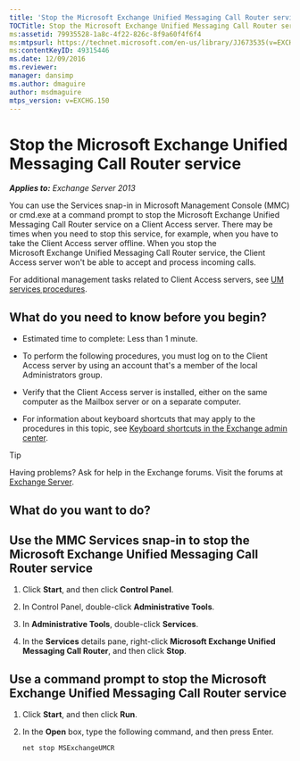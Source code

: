 ```yaml
---
title: 'Stop the Microsoft Exchange Unified Messaging Call Router service'
TOCTitle: Stop the Microsoft Exchange Unified Messaging Call Router service
ms:assetid: 79935528-1a8c-4f22-826c-8f9a60f4f6f4
ms:mtpsurl: https://technet.microsoft.com/en-us/library/JJ673535(v=EXCHG.150)
ms:contentKeyID: 49315446
ms.date: 12/09/2016
ms.reviewer: 
manager: dansimp
ms.author: dmaguire
author: msdmaguire
mtps_version: v=EXCHG.150
---
```


# Stop the Microsoft Exchange Unified Messaging Call Router service

_**Applies to:** Exchange Server 2013_

You can use the Services snap-in in Microsoft Management Console (MMC) or cmd.exe at a command prompt to stop the Microsoft Exchange Unified Messaging Call Router service on a Client Access server. There may be times when you need to stop this service, for example, when you have to take the Client Access server offline. When you stop the Microsoft Exchange Unified Messaging Call Router service, the Client Access server won't be able to accept and process incoming calls.

For additional management tasks related to Client Access servers, see [UM services procedures](um-services-procedures-exchange-2013-help.md).

## What do you need to know before you begin?

  - Estimated time to complete: Less than 1 minute.

  - To perform the following procedures, you must log on to the Client Access server by using an account that's a member of the local Administrators group.

  - Verify that the Client Access server is installed, either on the same computer as the Mailbox server or on a separate computer.

  - For information about keyboard shortcuts that may apply to the procedures in this topic, see [Keyboard shortcuts in the Exchange admin center](keyboard-shortcuts-in-the-exchange-admin-center-2013-help.md).

> [!TIP]
> Having problems? Ask for help in the Exchange forums. Visit the forums at <A href="https://go.microsoft.com/fwlink/p/?linkid=60612">Exchange Server</A>.

## What do you want to do?

## Use the MMC Services snap-in to stop the Microsoft Exchange Unified Messaging Call Router service

1. Click **Start**, and then click **Control Panel**.

2. In Control Panel, double-click **Administrative Tools**.

3. In **Administrative Tools**, double-click **Services**.

4. In the **Services** details pane, right-click **Microsoft Exchange Unified Messaging Call Router**, and then click **Stop**.

## Use a command prompt to stop the Microsoft Exchange Unified Messaging Call Router service

1. Click **Start**, and then click **Run**.

2. In the **Open** box, type the following command, and then press Enter.

    ```powershell
    net stop MSExchangeUMCR
    ```
